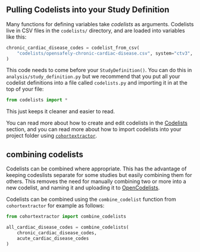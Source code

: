 


## Pulling Codelists into your Study Definition

Many functions for defining variables take *codelists* as arguments. 
Codelists live in CSV files in the `codelists/` directory, and are loaded into variables like this:

```py
chronic_cardiac_disease_codes = codelist_from_csv(
    "codelists/opensafely-chronic-cardiac-disease.csv", system="ctv3", column="CTV3ID"
)
```

This code needs to come before your `StudyDefinition()`. 
You can do this in `analysis/study_definition.py` but we recommend that you put all your codelist definitions into a file called `codelists.py` and importing it in at the top of your file:

```py 
from codelists import *
```

This just keeps it cleaner and easier to read. 

You can read more about how to create and edit codelists in the [Codelists](codelist-intro.md) section, and you can read more about how to import codelists into your project folder using [`cohortextractor`](actions-cohortextractor.md#update_codelists).

## combining codelists

Codelists can be combined where appropriate. 
This has the advantage of keeping codeslists separate for some studies but easily combining them for others. 
This removes the need for manually combining two or more into a new codelist, and naming it and uploading it to [OpenCodelists](https://codelists.opensafely.org).

Codelists can be combined using the `combine_codelist` function from `cohortextractor` for example as follows:

```py
from cohortextractor import combine_codelists

all_cardiac_disease_codes = combine_codelists(
    chronic_cardiac_disease_codes, 
    acute_cardiac_disease_codes
)
```
